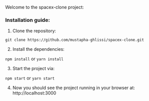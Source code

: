 Welcome to the spacex-clone project:

### Installation guide: 

1. Clone the repository: 

`git clone https://github.com/mustapha-ghlissi/spacex-clone.git`

2. Install the dependencies:

`npm install` or `yarn install `

3. Start the project via: 

`npm start` or `yarn start`

4. Now you should see the project running in your browser at: http://localhost:3000
